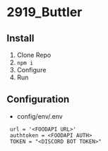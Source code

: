 # 2919_Buttler

## Install

1. Clone Repo
2. `npm i`
3. Configure
4. Run

## Configuration

* config/env/.env

```
 url = '<FOODAPI URL>'
 authtoken = <FOODAPI AUTH>
 TOKEN = "<DISCORD BOT TOKEN>"
```
